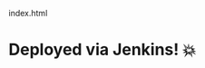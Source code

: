 index.html
<!DOCTYPE html>
<html>
<head>
    <title>My First CI/CD App</title>
</head>
<body>
    <h1>Deployed via Jenkins! 💥</h1>
</body>
</html>

